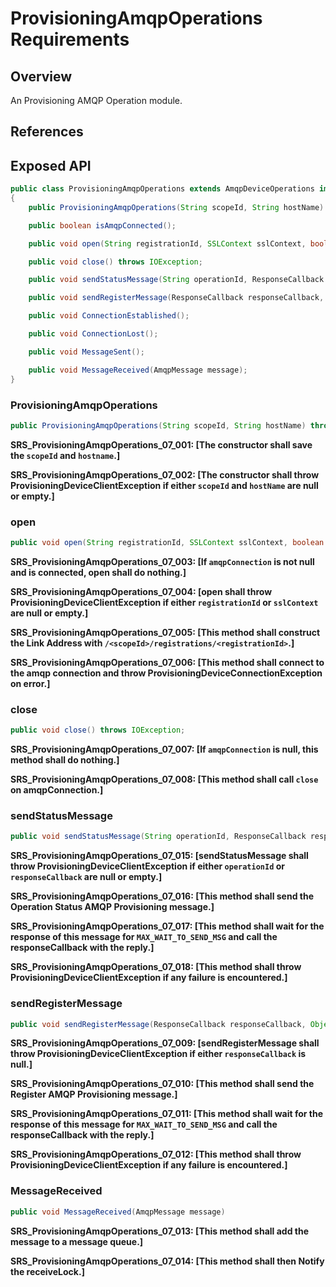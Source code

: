 # ProvisioningAmqpOperations Requirements

## Overview

An Provisioning AMQP Operation module.

## References

## Exposed API

```java
public class ProvisioningAmqpOperations extends AmqpDeviceOperations implements AmqpListener
{
    public ProvisioningAmqpOperations(String scopeId, String hostName) throws ProvisioningDeviceClientException;

    public boolean isAmqpConnected();

    public void open(String registrationId, SSLContext sslContext, boolean isX509Cert) throws ProvisioningDeviceConnectionException;

    public void close() throws IOException;

    public void sendStatusMessage(String operationId, ResponseCallback responseCallback, Object callbackContext) throws ProvisioningDeviceClientException;

    public void sendRegisterMessage(ResponseCallback responseCallback, Object callbackContext) throws ProvisioningDeviceClientException;

    public void ConnectionEstablished();

    public void ConnectionLost();

    public void MessageSent();

    public void MessageReceived(AmqpMessage message);
}
```

### ProvisioningAmqpOperations

```java
public ProvisioningAmqpOperations(String scopeId, String hostName) throws ProvisioningDeviceClientException
```

**SRS_ProvisioningAmqpOperations_07_001: [**The constructor shall save the `scopeId` and `hostname`.**]**

**SRS_ProvisioningAmqpOperations_07_002: [**The constructor shall throw ProvisioningDeviceClientException if either `scopeId` and `hostName` are null or empty.**]**

### open

```Java
public void open(String registrationId, SSLContext sslContext, boolean isX509Cert) throws ProvisioningDeviceConnectionException;
```

**SRS_ProvisioningAmqpOperations_07_003: [**If `amqpConnection` is not null and is connected, open shall do nothing.**]**

**SRS_ProvisioningAmqpOperations_07_004: [**open shall throw ProvisioningDeviceClientException if either `registrationId` or `sslContext` are null or empty.**]**

**SRS_ProvisioningAmqpOperations_07_005: [**This method shall construct the Link Address with `/<scopeId>/registrations/<registrationId>`.**]**

**SRS_ProvisioningAmqpOperations_07_006: [**This method shall connect to the amqp connection and throw ProvisioningDeviceConnectionException on error.**]**

### close

```Java
public void close() throws IOException;
```

**SRS_ProvisioningAmqpOperations_07_007: [**If `amqpConnection` is null, this method shall do nothing.**]**

**SRS_ProvisioningAmqpOperations_07_008: [**This method shall call `close` on amqpConnection.**]**

### sendStatusMessage

```Java
public void sendStatusMessage(String operationId, ResponseCallback responseCallback, Object callbackContext) throws ProvisioningDeviceClientException
```

**SRS_ProvisioningAmqpOperations_07_015: [**sendStatusMessage shall throw ProvisioningDeviceClientException if either `operationId` or `responseCallback` are null or empty.**]**

**SRS_ProvisioningAmqpOperations_07_016: [**This method shall send the Operation Status AMQP Provisioning message.**]**

**SRS_ProvisioningAmqpOperations_07_017: [**This method shall wait for the response of this message for `MAX_WAIT_TO_SEND_MSG` and call the responseCallback with the reply.**]**

**SRS_ProvisioningAmqpOperations_07_018: [**This method shall throw ProvisioningDeviceClientException if any failure is encountered.**]**

### sendRegisterMessage

```Java
public void sendRegisterMessage(ResponseCallback responseCallback, Object callbackContext) throws ProvisioningDeviceClientException
```

**SRS_ProvisioningAmqpOperations_07_009: [**sendRegisterMessage shall throw ProvisioningDeviceClientException if either `responseCallback` is null.**]**

**SRS_ProvisioningAmqpOperations_07_010: [**This method shall send the Register AMQP Provisioning message.**]**

**SRS_ProvisioningAmqpOperations_07_011: [**This method shall wait for the response of this message for `MAX_WAIT_TO_SEND_MSG` and call the responseCallback with the reply.**]**

**SRS_ProvisioningAmqpOperations_07_012: [**This method shall throw ProvisioningDeviceClientException if any failure is encountered.**]**

### MessageReceived

```Java
public void MessageReceived(AmqpMessage message)
```

**SRS_ProvisioningAmqpOperations_07_013: [**This method shall add the message to a message queue.**]**

**SRS_ProvisioningAmqpOperations_07_014: [**This method shall then Notify the receiveLock.**]**
